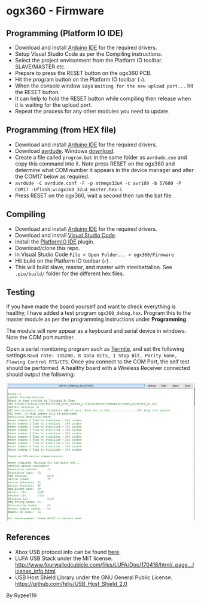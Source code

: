 # ogx360 - Firmware

## Programming (Platform IO IDE)
* Download and install [Arduino IDE](https://www.arduino.cc/en/software) for the required drivers.
* Setup Visual Studio Code as per the Compiling instructions.
* Select the project environment from the Platform IO toolbar. SLAVE/MASTER etc.
* Prepare to press the RESET button on the ogx360 PCB.
* Hit the program button on the Platform IO toolbar (`→`).
* When the console window says `Waiting for the new upload port...` hit the RESET button.
* It can help to hold the RESET button while compiling then release when it is waiting for the upload port.
* Repeat the process for any other modules you need to update.

## Programming (from HEX file)
* Download and install [Arduino IDE](https://www.arduino.cc/en/software) for the required drivers.
* Download [avrdude](http://download.savannah.gnu.org/releases/avrdude/). Windows [download](http://download.savannah.gnu.org/releases/avrdude/avrdude-6.3-mingw32.zip).
* Create a file called `program.bat` in the same folder as `avrdude.exe` and copy this command into it. Note press RESET on the ogx360 and determine what COM number it appears in the device manager and alter the COM17 below as required.
* `avrdude -C avrdude.conf -F -p atmega32u4 -c avr109 -b 57600 -P COM17 -Uflash:w:ogx360_32u4_master.hex:i`
* Press RESET on the ogx360, wait a second then run the bat file.

## Compiling
* Download and install [Arduino IDE](https://www.arduino.cc/en/software) for the required drivers.
* Download and install [Visual Studio Code](https://code.visualstudio.com/).
* Install the [PlatformIO IDE](https://platformio.org/platformio-ide) plugin.
* Download/clone this repo.
* In Visual Studio Code `File > Open Folder... > ogx360/Firmware`
* Hit build on the Platform IO toolbar (`✓`).
* This will build slave, master, and master with steelbattalion. See `.pio/build/` folder for the different hex files.

## Testing
If you have made the board yourself and want to check everything is healthy, I have added a test program `ogx360_debug.hex`. Program this to the master module as per the programming instructions under **Programming**.

The module will now appear as a keyboard and serial device in windows. Note the COM port number.

Open a serial monitoring program such as [Termite](https://www.compuphase.com/software_termite.htm), and set the following settings `Baud rate: 115200, 8 Data Bits, 1 Stop Bit, Parity None, Flowing Control RTS/CTS`. Once you connect to the COM Port, the self test should be performed. A healthy board with a Wireless Receiver connected should output the following:

<img src="../Images/selftest.jpg" alt="connection diagram"/>  

## References
* Xbox USB protocol info can be found [here](https://xboxdevwiki.net/Xbox_Input_Devices).
* LUFA USB Stack under the MIT license. http://www.fourwalledcubicle.com/files/LUFA/Doc/170418/html/_page__license_info.html
* USB Host Shield Library under the GNU General Public License. https://github.com/felis/USB_Host_Shield_2.0

By Ryzee119
